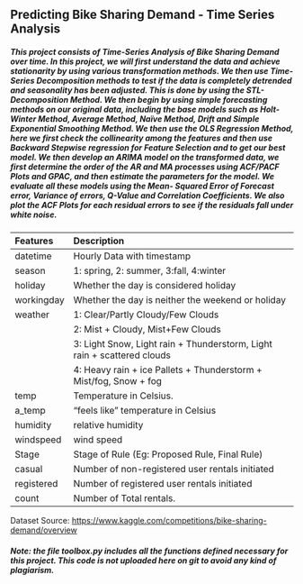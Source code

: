 ## Predicting Bike Sharing Demand - Time Series Analysis 

##### This project consists of Time-Series Analysis of Bike Sharing Demand over time. In this project, we will first understand the data and achieve stationarity by using various transformation methods. We then use Time-Series Decomposition methods to test if the data is completely detrended and seasonality has been adjusted. This is done by using the STL-Decomposition Method. We then begin by using simple forecasting methods on our original data, including the base models such as Holt-Winter Method, Average Method, Naïve Method, Drift and Simple Exponential Smoothing Method. We then use the OLS Regression Method, here we first check the collinearity among the features and then use Backward Stepwise regression for Feature Selection and to get our best model. We then develop an ARIMA model on the transformed data, we first determine the order of the AR and MA processes using ACF/PACF Plots and GPAC, and then estimate the parameters for the model. We evaluate all these models using the Mean- Squared Error of Forecast error, Variance of errors, Q-Value and Correlation Coefficients. We also plot the ACF Plots for each residual errors to see if the residuals fall under white noise.


| Features |  Description                                                           | 
| :-------- | :-----------------------------------------------------------------------------|
| datetime | Hourly Data with timestamp  |
| season   | 1: spring, 2: summer, 3:fall, 4:winter         |
| holiday |   Whether the day is considered holiday                                                                      | 
| workingday| Whether the day is neither the weekend or holiday   |
| weather | 1: Clear/Partly Cloudy/Few Clouds |
| | 2: Mist + Cloudy, Mist+Few Clouds |
| | 3: Light Snow, Light rain + Thunderstorm, Light rain + scattered clouds  |
| | 4: Heavy rain + ice Pallets + Thunderstorm + Mist/fog, Snow + fog |
| temp | Temperature in Celsius. | 
| a_temp | “feels like” temperature in Celsius | 
| humidity | relative humidity | 
| windspeed | wind speed | 
| Stage | Stage of Rule (Eg: Proposed Rule, Final Rule) | 
| casual |  Number of non-registered user rentals initiated  |
| registered |   Number of registered user rentals initiated    |
| count | Number of Total rentals. |

Dataset Source: https://www.kaggle.com/competitions/bike-sharing-demand/overview

##### Note: the file toolbox.py includes all the functions defined necessary for this project. This code is not uploaded here on git to avoid any kind of plagiarism.
